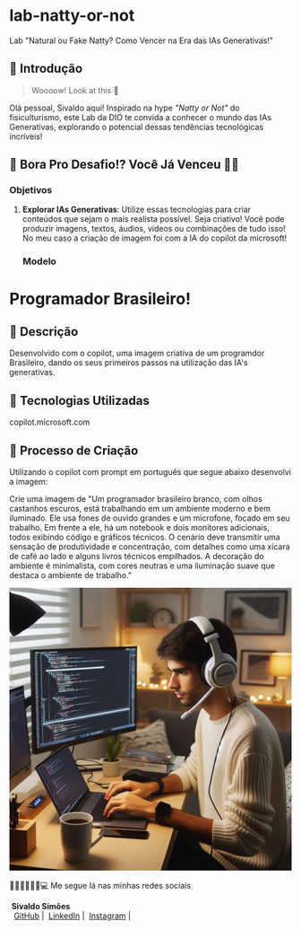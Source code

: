 # lab-natty-or-not

Lab "Natural ou Fake Natty? Como Vencer na Era das IAs Generativas!"

## 🚀 Introdução

> Woooow! Look at this 👀

Olá pessoal, Sivaldo aqui! Inspirado na hype _"Natty or Not"_ do fisiculturismo, este Lab da DIO te convida a conhecer o mundo das IAs Generativas, explorando o potencial dessas tendências tecnológicas incríveis!

## 🎯 Bora Pro Desafio!? Você Já Venceu 💪🤓

### Objetivos

1. **Explorar IAs Generativas**: Utilize essas tecnologias para criar conteúdos que sejam o mais realista possível. Seja criativo! Você pode produzir imagens, textos, áudios, vídeos ou combinações de tudo isso! No meu caso a criação de imagem foi com a IA do copilot da microsoft!

   ### Modelo

# Programador Brasileiro!

## 📒 Descrição

Desenvolvido com o copilot, uma imagem criativa de um programdor Brasileiro, dando os seus primeiros passos na utilização das IA's generativas.

## 🤖 Tecnologias Utilizadas

copilot.microsoft.com

## 🧐 Processo de Criação

Utilizando o copilot com prompt em português que segue abaixo desenvolvi a imagem:

Crie uma imagem de "Um programador brasileiro branco, com olhos castanhos escuros, está trabalhando em um ambiente moderno e bem iluminado. Ele usa fones de ouvido grandes e um microfone, focado em seu trabalho. Em frente a ele, há um notebook e dois monitores adicionais, todos exibindo código e gráficos técnicos. O cenário deve transmitir uma sensação de produtividade e concentração, com detalhes como uma xícara de café ao lado e alguns livros técnicos empilhados. A decoração do ambiente é minimalista, com cores neutras e uma iluminação suave que destaca o ambiente de trabalho."

<img src="Imagem/Brasileiro Programador.png"/>

🏃‍♂️🏃‍♂️🏃‍♂️💻 Me segue lá nas minhas redes sociais

&nbsp;<b>Sivaldo Simões</b><br>&nbsp;
<a href="https://github.com/Sivaldombi">GitHub</a>&nbsp;|&nbsp;
<a href="https://linkedin.com/in/s-simoesmbi/">LinkedIn</a>&nbsp;|&nbsp;
<a href="https://www.instagram.com/sivmbi/">Instagram</a>&nbsp;|&nbsp;</p>
